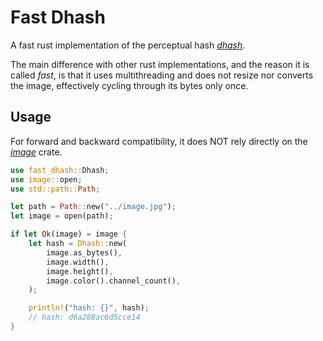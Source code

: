 # Fast Dhash

A fast rust implementation of the perceptual hash [*dhash*](https://www.hackerfactor.com/blog/index.php?/archives/529-Kind-of-Like-That.html).

The main difference with other rust implementations, and the reason it is called *fast*, is that it uses multithreading and does not resize nor converts the image, effectively cycling through its bytes only once.

## Usage

For forward and backward compatibility, it does NOT rely directly on the [*image*](https://docs.rs/image/latest/image/index.html) crate.

```rust
use fast_dhash::Dhash;
use image::open;
use std::path::Path;

let path = Path::new("../image.jpg");
let image = open(path);

if let Ok(image) = image {
    let hash = Dhash::new(
        image.as_bytes(),
        image.width(),
        image.height(),
        image.color().channel_count(),
    );

    println!("hash: {}", hash);
    // hash: d6a288ac6d5cce14
}
```
